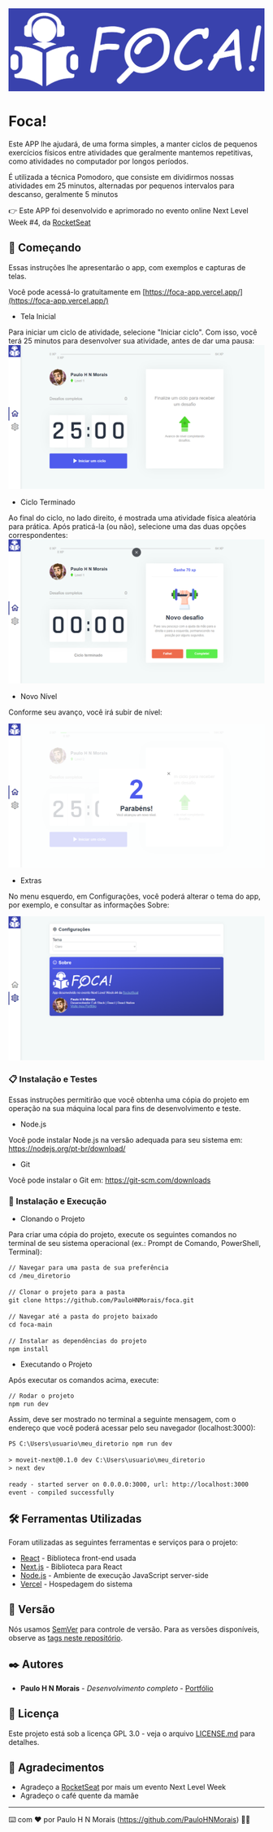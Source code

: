 <img src="public/icons/logo/logo-larga-cheia.png" />

# Foca!

Este APP lhe ajudará, de uma forma simples, a manter ciclos de pequenos exercícios físicos entre atividades que geralmente mantemos repetitivas, como atividades no computador
por longos períodos.

É utilizada a técnica Pomodoro, que consiste em dividirmos nossas atividades em 25 minutos, alternadas por pequenos intervalos para descanso, geralmente 5 minutos

👉 Este APP foi desenvolvido e aprimorado no evento online Next Level Week #4, da [RocketSeat](https://rocketseat.com.br/)

## 🚀 Começando

Essas instruções lhe apresentarão o app, com exemplos e capturas de telas.

Você pode acessá-lo gratuitamente em [https://foca-app.vercel.app/](https://foca-app.vercel.app/)

* Tela Inicial

Para iniciar um ciclo de atividade, selecione "Iniciar ciclo". Com isso, você terá 25 minutos para desenvolver sua atividade, antes de dar uma pausa:
<img src="/public/screenshots/1.png" />

* Ciclo Terminado

Ao final do ciclo, no lado direito, é mostrada uma atividade física aleatória para prática. Após praticá-la (ou não), selecione uma das duas opções correspondentes:
<img src="/public/screenshots/3.png" />

* Novo Nível

Conforme seu avanço, você irá subir de nível:

<img src="/public/screenshots/4.png" />

* Extras

No menu esquerdo, em Configurações, você poderá alterar o tema do app, por exemplo, e consultar as informações Sobre:

<img src="/public/screenshots/2.png" />

### 📋 Instalação e Testes

Essas instruções permitirão que você obtenha uma cópia do projeto em operação na sua máquina local para fins de desenvolvimento e teste.

* Node.js

Você pode instalar Node.js na versão adequada para seu sistema em: https://nodejs.org/pt-br/download/

* Git

Você pode instalar o Git em: https://git-scm.com/downloads

### 🔧 Instalação e Execução

* Clonando o Projeto

Para criar uma cópia do projeto, execute os seguintes comandos no terminal de seu sistema operacional (ex.: Prompt de Comando, PowerShell, Terminal):

```
// Navegar para uma pasta de sua preferência
cd /meu_diretorio

// Clonar o projeto para a pasta
git clone https://github.com/PauloHNMorais/foca.git

// Navegar até a pasta do projeto baixado
cd foca-main

// Instalar as dependências do projeto
npm install
```

* Executando o Projeto

Após executar os comandos acima, execute:

```
// Rodar o projeto
npm run dev
```

Assim, deve ser mostrado no terminal a seguinte mensagem, com o endereço que você poderá acessar pelo seu navegador (localhost:3000):

```
PS C:\Users\usuario\meu_diretorio npm run dev

> moveit-next@0.1.0 dev C:\Users\usuario\meu_diretorio
> next dev

ready - started server on 0.0.0.0:3000, url: http://localhost:3000
event - compiled successfully
```

## 🛠️ Ferramentas Utilizadas

Foram utilizadas as seguintes ferramentas e serviços para o projeto:

* [React](https://pt-br.reactjs.org/) - Biblioteca front-end usada
* [Next.js](https://nextjs.org/) - Biblioteca para React
* [Node.js](https://nodejs.org/en/) - Ambiente de execução JavaScript server-side
* [Vercel](https://vercel.com/dashboard) - Hospedagem do sistema

## 📌 Versão

Nós usamos [SemVer](http://semver.org/) para controle de versão. Para as versões disponíveis, observe as [tags neste repositório](https://github.com/suas/tags/do/projeto). 

## ✒️ Autores

* **Paulo H N Morais** - *Desenvolvimento completo* - [Portfólio](https://paulohnmorais-portfolio.vercel.app/)

## 📄 Licença

Este projeto está sob a licença GPL 3.0 - veja o arquivo [LICENSE.md](https://github.com/PauloHNMorais/foca/blob/main/LICENSE) para detalhes.

## 🎁 Agradecimentos

* Agradeço a [RocketSeat](https://rocketseat.com.br/) por mais um evento Next Level Week
* Agradeço o café quente da mamãe

---
⌨️ com ❤️ por Paulo H N Morais (https://github.com/PauloHNMorais) 🍷🐴
